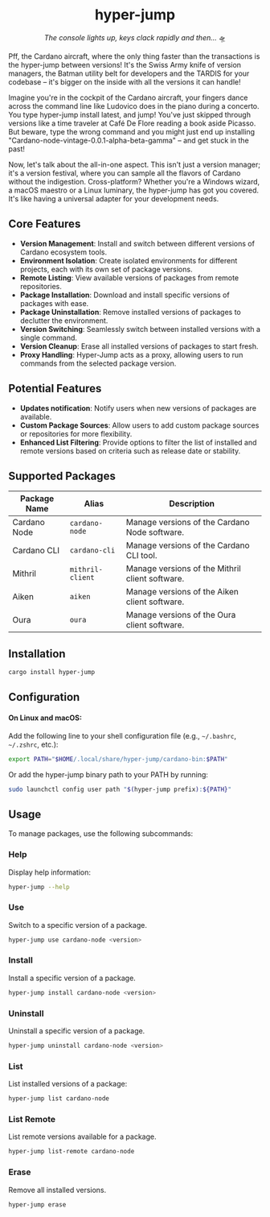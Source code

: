 <div align="center">

# hyper-jump

_The console lights up, keys clack rapidly and then..._ 🛸

</div>

Pff, the Cardano aircraft, where the only thing faster than the transactions is the hyper-jump between versions! It's the Swiss Army knife of version managers, the Batman utility belt for developers and the TARDIS for your codebase – it's bigger on the inside with all the versions it can handle!

Imagine you're in the cockpit of the Cardano aircraft, your fingers dance across the command line like Ludovico does in the piano during a concerto. You type hyper-jump install <package> latest, and jump! You've just skipped through versions like a time traveler at Café De Flore reading a book aside Picasso. But beware, type the wrong command and you might just end up installing "Cardano-node-vintage-0.0.1-alpha-beta-gamma" – and get stuck in the past!

Now, let's talk about the all-in-one aspect. This isn't just a version manager; it's a version festival, where you can sample all the flavors of Cardano without the indigestion. Cross-platform? Whether you're a Windows wizard, a macOS maestro or a Linux luminary, the hyper-jump has got you covered. It's like having a universal adapter for your development needs.

## Core Features

- **Version Management**: Install and switch between different versions of Cardano ecosystem tools.
- **Environment Isolation**: Create isolated environments for different projects, each with its own set of package versions.
- **Remote Listing**: View available versions of packages from remote repositories.
- **Package Installation**: Download and install specific versions of packages with ease.
- **Package Uninstallation**: Remove installed versions of packages to declutter the environment.
- **Version Switching**: Seamlessly switch between installed versions with a single command.
- **Version Cleanup**: Erase all installed versions of packages to start fresh.
- **Proxy Handling**: Hyper-Jump acts as a proxy, allowing users to run commands from the selected package version.

## Potential Features

- **Updates notification**: Notify users when new versions of packages are available.
- **Custom Package Sources**: Allow users to add custom package sources or repositories for more flexibility.
- **Enhanced List Filtering**: Provide options to filter the list of installed and remote versions based on criteria such as release date or stability.

## Supported Packages

| Package Name | Alias            | Description                                     |
| ------------ | ---------------- | ----------------------------------------------- |
| Cardano Node | `cardano-node`   | Manage versions of the Cardano Node software.   |
| Cardano CLI  | `cardano-cli`    | Manage versions of the Cardano CLI tool.        |
| Mithril      | `mithril-client` | Manage versions of the Mithril client software. |
| Aiken        | `aiken`          | Manage versions of the Aiken client software.   |
| Oura         | `oura`           | Manage versions of the Oura client software.    |

## Installation

```bash
cargo install hyper-jump
```

## Configuration

#### On Linux and macOS:

Add the following line to your shell configuration file (e.g., `~/.bashrc`, `~/.zshrc`, etc.):

```bash
export PATH="$HOME/.local/share/hyper-jump/cardano-bin:$PATH"
```

Or add the hyper-jump binary path to your PATH by running:

```bash
sudo launchctl config user path "$(hyper-jump prefix):${PATH}"
```

## Usage

To manage packages, use the following subcommands:

### Help

Display help information:

```bash
hyper-jump --help
```

### Use

Switch to a specific version of a package.

```sh
hyper-jump use cardano-node <version>
```

### Install

Install a specific version of a package.

```sh
hyper-jump install cardano-node <version>
```

### Uninstall

Uninstall a specific version of a package.

```sh
hyper-jump uninstall cardano-node <version>
```

### List

List installed versions of a package:

```sh
hyper-jump list cardano-node
```

### List Remote

List remote versions available for a package.

```sh
hyper-jump list-remote cardano-node
```

### Erase

Remove all installed versions.

```sh
hyper-jump erase
```
